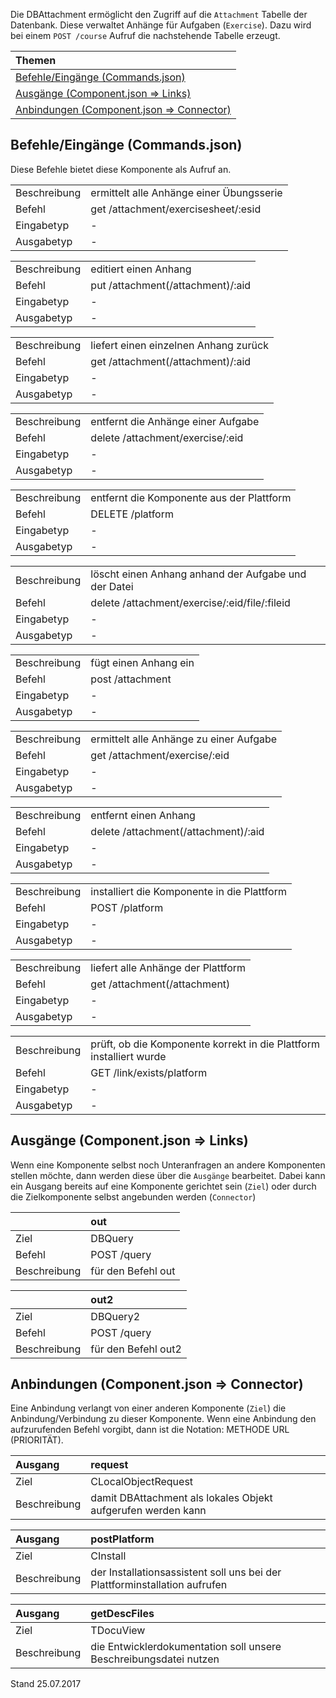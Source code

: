 <!--
  - @file de.md
  -
  - @license http://www.gnu.org/licenses/gpl-3.0.html GPL version 3
  -
  - @package OSTEPU (https://github.com/ostepu/ostepu-core)
  - @since -
  -
  - @author Till Uhlig <till.uhlig@student.uni-halle.de>
  - @date 2017
  -
 -->

Die DBAttachment ermöglicht den Zugriff auf die `Attachment` Tabelle der Datenbank. Diese verwaltet Anhänge für Aufgaben (`Exercise`). Dazu wird bei einem `POST /course` Aufruf die nachstehende Tabelle erzeugt.

| Themen |
| :- |
| [Befehle/Eingänge (Commands.json)](#eingaenge) |
| [Ausgänge (Component.json => Links)](#ausgaenge) |
| [Anbindungen (Component.json => Connector)](#anbindungen) |

## <a name='eingaenge'></a>Befehle/Eingänge (Commands.json)
Diese Befehle bietet diese Komponente als Aufruf an.

|||
| :----------- |:----- |
|Beschreibung| ermittelt alle Anhänge einer Übungsserie|
|Befehl| get /attachment/exercisesheet/:esid|
|Eingabetyp| -|
|Ausgabetyp| -|

|||
| :----------- |:----- |
|Beschreibung| editiert einen Anhang|
|Befehl| put /attachment(/attachment)/:aid|
|Eingabetyp| -|
|Ausgabetyp| -|

|||
| :----------- |:----- |
|Beschreibung| liefert einen einzelnen Anhang zurück|
|Befehl| get /attachment(/attachment)/:aid|
|Eingabetyp| -|
|Ausgabetyp| -|

|||
| :----------- |:----- |
|Beschreibung| entfernt die Anhänge einer Aufgabe|
|Befehl| delete /attachment/exercise/:eid|
|Eingabetyp| -|
|Ausgabetyp| -|

|||
| :----------- |:----- |
|Beschreibung| entfernt die Komponente aus der Plattform|
|Befehl| DELETE /platform|
|Eingabetyp| -|
|Ausgabetyp| -|

|||
| :----------- |:----- |
|Beschreibung| löscht einen Anhang anhand der Aufgabe und der Datei|
|Befehl| delete /attachment/exercise/:eid/file/:fileid|
|Eingabetyp| -|
|Ausgabetyp| -|

|||
| :----------- |:----- |
|Beschreibung| fügt einen Anhang ein|
|Befehl| post /attachment|
|Eingabetyp| -|
|Ausgabetyp| -|

|||
| :----------- |:----- |
|Beschreibung| ermittelt alle Anhänge zu einer Aufgabe|
|Befehl| get /attachment/exercise/:eid|
|Eingabetyp| -|
|Ausgabetyp| -|

|||
| :----------- |:----- |
|Beschreibung| entfernt einen Anhang|
|Befehl| delete /attachment(/attachment)/:aid|
|Eingabetyp| -|
|Ausgabetyp| -|

|||
| :----------- |:----- |
|Beschreibung| installiert die Komponente in die Plattform|
|Befehl| POST /platform|
|Eingabetyp| -|
|Ausgabetyp| -|

|||
| :----------- |:----- |
|Beschreibung| liefert alle Anhänge der Plattform|
|Befehl| get /attachment(/attachment)|
|Eingabetyp| -|
|Ausgabetyp| -|

|||
| :----------- |:----- |
|Beschreibung| prüft, ob die Komponente korrekt in die Plattform installiert wurde|
|Befehl| GET /link/exists/platform|
|Eingabetyp| -|
|Ausgabetyp| -|


## <a name='ausgaenge'></a>Ausgänge (Component.json => Links)
Wenn eine Komponente selbst noch Unteranfragen an andere Komponenten stellen möchte, dann werden diese über die `Ausgänge` bearbeitet.
Dabei kann ein Ausgang bereits auf eine Komponente gerichtet sein (`Ziel`) oder durch die Zielkomponente selbst angebunden werden (`Connector`)

||out|
| :----------- |:----- |
|Ziel| DBQuery|
|Befehl| POST /query|
|Beschreibung| für den Befehl out|

||out2|
| :----------- |:----- |
|Ziel| DBQuery2|
|Befehl| POST /query|
|Beschreibung| für den Befehl out2|


## <a name='anbindungen'></a>Anbindungen (Component.json => Connector)
Eine Anbindung verlangt von einer anderen Komponente (`Ziel`) die Anbindung/Verbindung zu dieser Komponente.
Wenn eine Anbindung den aufzurufenden Befehl vorgibt, dann ist die Notation: METHODE URL (PRIORITÄT).

|Ausgang|request|
| :----------- |:----- |
|Ziel| CLocalObjectRequest|
|Beschreibung| damit DBAttachment als lokales Objekt aufgerufen werden kann|

|Ausgang|postPlatform|
| :----------- |:----- |
|Ziel| CInstall|
|Beschreibung| der Installationsassistent soll uns bei der Plattforminstallation aufrufen|

|Ausgang|getDescFiles|
| :----------- |:----- |
|Ziel| TDocuView|
|Beschreibung| die Entwicklerdokumentation soll unsere Beschreibungsdatei nutzen|


Stand 25.07.2017
